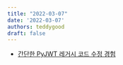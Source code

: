 ```yaml
---
title: "2022-03-07"
date: '2022-03-07'
authors: teddygood
draft: false
---
```


- [간단한 PyJWT 레거시 코드 수정 경험](https://teddygood.github.io/docs/django-port-is-already-in-use)